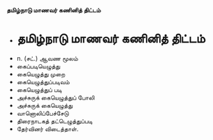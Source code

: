 **தமிழ்நாடு மாணவர் கணினித் திட்டம்**
- # தமிழ்நாடு மாணவர் கணினித் திட்டம்
- n. (சட்.) ஆவண மூலம்
- கைப்படியெழுத்து
- கையெழுத்து முறை
- கையெழுத்துப்படிவம்
- கையெழுத்துப் படி
- அச்சுருக் கையெழுத்துப் போலி
- அச்சுருக் கையெழுத்து
- வானொலிப்பேச்சேடு
- திரைநாடகத் தட்டெழுத்துப்படி
- தேர்வினர் விடைத்தாள்.

